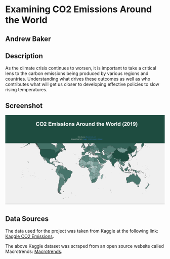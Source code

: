 # Examining CO2 Emissions Around the World

## Andrew Baker

## Description
As the climate crisis continues to worsen, it is important to take a critical lens to the carbon emissions being produced by various regions and countries. Understanding what drives these outcomes as well as who contributes what will get us closer to developing effective policies to slow rising temperatures.

## Screenshot
![Project Screenshot](scratch/Screenshot.png)

## Data Sources
The data used for the project was taken from Kaggle at the following link: [Kaggle CO2 Emissions](https://www.kaggle.com/datasets/ravindrasinghrana/carbon-co2-emissions/data).

The above Kaggle dataset was scraped from an open source website called Macrotrends: [Macrotrends](https://www.macrotrends.net/countries).
